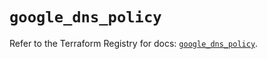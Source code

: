 # `google_dns_policy`

Refer to the Terraform Registry for docs: [`google_dns_policy`](https://registry.terraform.io/providers/hashicorp/google-beta/5.43.0/docs/resources/google_dns_policy).
